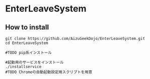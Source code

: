 # EnterLeaveSystem

## How to install
``` shell
git clone https://github.com/AizuGeekDojo/EnterLeaveSystem.git
cd EnterLeaveSystem

#TODO pip系インストール

#起動用のサービスをインストール
./installservice
#TODO Chromeの自動起動設定用スクリプトを用意

```

